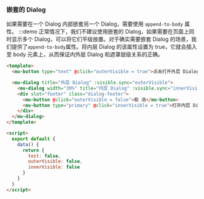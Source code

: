 ### 嵌套的 Dialog

如果需要在一个 Dialog 内部嵌套另一个 Dialog，需要使用 `append-to-body` 属性。
:::demo 正常情况下，我们不建议使用嵌套的 Dialog，如果需要在页面上同时显示多个 Dialog，可以将它们平级放置。对于确实需要嵌套 Dialog 的场景，我们提供了`append-to-body`属性。将内层 Dialog 的该属性设置为 true，它就会插入至 body 元素上，从而保证内外层 Dialog 和遮罩层级关系的正确。

```html
<template>
  <mu-button type="text" @click="outerVisible = true">点击打开外层 Dialog</mu-button>

  <mu-dialog title="外层 Dialog" :visible.sync="outerVisible">
    <mu-dialog width="30%" title="内层 Dialog" :visible.sync="innerVisible" append-to-body> </mu-dialog>
    <div slot="footer" class="dialog-footer">
      <mu-button @click="outerVisible = false">取 消</mu-button>
      <mu-button type="primary" @click="innerVisible = true">打开内层 Dialog</mu-button>
    </div>
  </mu-dialog>
</template>

<script>
  export default {
    data() {
      return {
        test: false,
        outerVisible: false,
        innerVisible: false
      }
    }
  }
</script>
```
